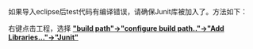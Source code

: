 如果导入eclipse后test代码有编译错误，请确保Junit库被加入了。方法如下：

右键点击工程，选择 **["build path"->"configure build path.."->"Add Libraries..."->"Junit"](https://jingyan.baidu.com/album/7f766daf4e39844101e1d034.html?picindex=1)**